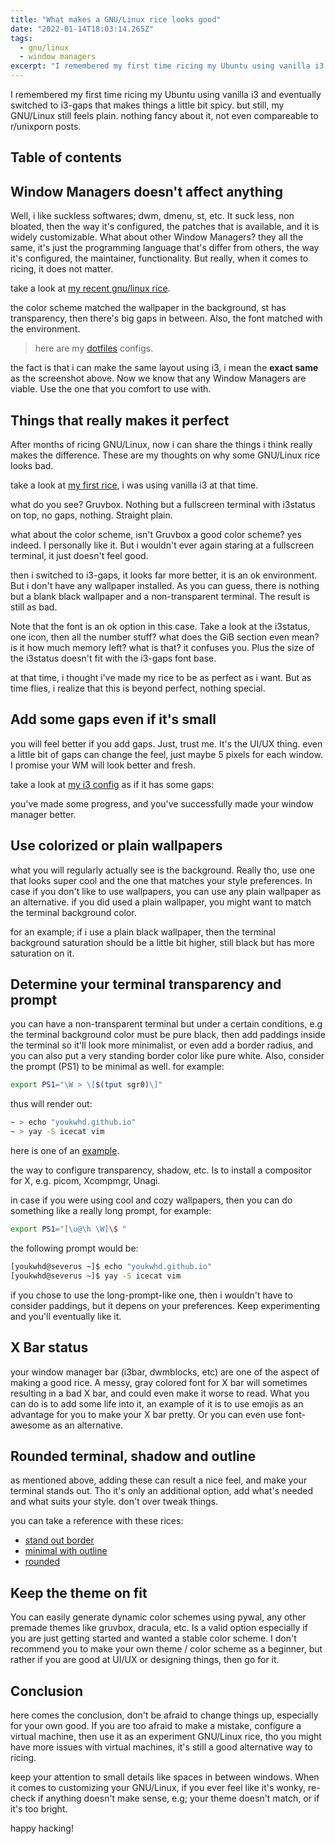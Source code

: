 ```yaml
---
title: "What makes a GNU/Linux rice looks good"
date: "2022-01-14T18:03:14.265Z"
tags:
  - gnu/linux
  - window managers
excerpt: "I remembered my first time ricing my Ubuntu using vanilla i3 and eventually switched to i3-gaps that makes things a little bit spicy. but still, my GNU/Linux still feels plain. nothing fancy about it, not even compareable to r/unixporn posts"
---
```


I remembered my first time ricing my Ubuntu using vanilla i3 and eventually switched to i3-gaps that makes things a little bit spicy. but still, my GNU/Linux still feels plain. nothing fancy about it, not even compareable to r/unixporn posts.

## Table of contents

## Window Managers doesn't affect anything

Well, i like suckless softwares; dwm, dmenu, st, etc. It suck less, non bloated, then the way it's configured, the patches that is available, and it is widely customizable. What about other Window Managers? they all the same, it's just the programming language that's differ from others, the way it's configured, the maintainer, functionality. But really, when it comes to ricing, it does not matter. 

take a look at [my recent gnu/linux rice](https://raw.githubusercontent.com/youkwhd/dotfiles/master/screenshots/wm__screenshot-04.png).

the color scheme matched the wallpaper in the background, st has transparency, then there's big gaps in between. Also, the font matched with the environment.

> here are my [dotfiles](https://github.com/youkwhd/dotfiles) configs.

the fact is that i can make the same layout using i3, i mean the **exact same** as the screenshot above. Now we know that any Window Managers are viable. Use the one that you comfort to use with.


## Things that really makes it perfect

After months of ricing GNU/Linux, now i can share the things i think really makes the difference. These are my thoughts on why some GNU/Linux rice looks bad.

take a look at [my first rice](https://raw.githubusercontent.com/youkwhd/dotfiles/master/screenshots/wm__screenshot-08.png), i was using vanilla i3 at that time.

what do you see? Gruvbox. Nothing but a fullscreen terminal with i3status on top, no gaps, nothing. Straight plain.

what about the color scheme, isn't Gruvbox a good color scheme? yes indeed. I personally like it. But i wouldn't ever again staring at a fullscreen terminal, it just doesn't feel good. 

then i switched to i3-gaps, it looks far more better, it is an ok environment. But i don't have any wallpaper installed. As you can guess, there is nothing but a blank black wallpaper and a non-transparent terminal. The result is still as bad.

Note that the font is an ok option in this case. Take a look at the i3status, one icon, then all the number stuff? what does the GiB section even mean? is it how much memory left? what is that? it confuses you. Plus the size of the i3status doesn't fit with the i3-gaps font base.

at that time, i thought i've made my rice to be as perfect as i want. But as time flies, i realize that this is beyond perfect, nothing special.

## Add some gaps even if it's small

you will feel better if you add gaps. Just, trust me. It's the UI/UX thing. even a little bit of gaps can change the feel, just maybe 5 pixels for each window. I promise your WM will look better and fresh.

take a look at [my i3 config](https://raw.githubusercontent.com/youkwhd/dotfiles/master/screenshots/wm__screenshot-09.png) as if it has some gaps:

you've made some progress, and you've successfully made your window manager better.

## Use colorized or plain wallpapers

what you will regularly actually see is the background. Really tho, use one that looks super cool and the one that matches your style preferences. In case if you don't like to use wallpapers, you can use any plain wallpaper as an alternative. if you did used a plain wallpaper, you might want to match the terminal background color.

for an example; if i use a plain black wallpaper, then the terminal background saturation should be a little bit higher, still black but has more saturation on it.

## Determine your terminal transparency and prompt

you can have a non-transparent terminal but under a certain conditions, e.g the terminal background color must be pure black, then add paddings inside the terminal so it'll look more minimalist, or even add a border radius, and you can also put a very standing border color like pure white. Also, consider the prompt (PS1) to be minimal as well. for example: 

```bash
export PS1="\W > \[$(tput sgr0)\]"
```

thus will render out:

```bash
~ > echo "youkwhd.github.io" 
~ > yay -S icecat vim
``` 

here is one of an [example](https://i.redd.it/kfbpylqmga701.png).

the way to configure transparency, shadow, etc. Is to install a compositor for X, e.g. picom, Xcompmgr, Unagi.

in case if you were using cool and cozy wallpapers, then you can do something like a really long prompt, for example:

```bash
export PS1="[\u@\h \W]\$ "
```

the following prompt would be:

```bash
[youkwhd@severus ~]$ echo "youkwhd.github.io"
[youkwhd@severus ~]$ yay -S icecat vim
```

if you chose to use the long-prompt-like one, then i wouldn't have to consider paddings, but it depens on your preferences. Keep experimenting and you'll eventually like it.

## X Bar status

your window manager bar (i3bar, dwmblocks, etc) are one of the aspect of making a good rice. A messy, gray colored font for X bar will sometimes resulting in a bad X bar, and could even make it worse to read. What you can do is to add some life into it, an example of it is to use emojis as an advantage for you to make your X bar pretty. Or you can even use font-awesome as an alternative.


## Rounded terminal, shadow and outline

as mentioned above, adding these can result a nice feel, and make your terminal stands out. Tho it's only an additional option, add what's needed and what suits your style. don't over tweak things.

you can take a reference with these rices:

- [stand out border](https://external-content.duckduckgo.com/iu/?u=https%3A%2F%2Ftse1.mm.bing.net%2Fth%3Fid%3DOIP.lNVwZzB4na-ibX9MWj-r8gHaEw%26pid%3DApi&f=1)
- [minimal with outline](https://external-content.duckduckgo.com/iu/?u=https%3A%2F%2Ftse3.mm.bing.net%2Fth%3Fid%3DOIP.ly6Ymz12V-1QgC4_NVgdmgHaEK%26pid%3DApi&f=1)
- [rounded](https://external-content.duckduckgo.com/iu/?u=https%3A%2F%2Ftse2.mm.bing.net%2Fth%3Fid%3DOIP.CwzNbqzfJV_55eRv-B-wEQHaEK%26pid%3DApi&f=1)


## Keep the theme on fit

You can easily generate dynamic color schemes using pywal, any other premade themes like gruvbox, dracula, etc. Is a valid option especially if you are just getting started and wanted a stable color scheme. I don't recommend you to make your own theme / color scheme as a beginner, but rather if you are good at UI/UX or designing things, then go for it.

## Conclusion

here comes the conclusion, don't be afraid to change things up, especially for your own good. If you are too afraid to make a mistake, configure a virtual machine, then use it as an experiment GNU/Linux rice, tho you might have more issues with virtual machines, it's still a good alternative way to ricing.

keep your attention to small details like spaces in between windows. When it comes to customizing your GNU/Linux, if you ever feel like it's wonky, re-check if anything doesn't make sense, e.g; your theme doesn't match, or if it's too bright.

happy hacking!

